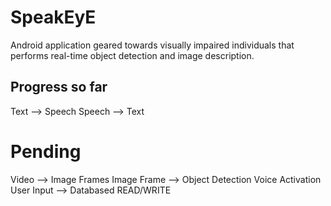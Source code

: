 # SpeakEyE

Android application geared towards visually impaired individuals that performs real-time object detection and image description.

## Progress so far
Text --> Speech 
Speech --> Text

# Pending
Video --> Image Frames
Image Frame --> Object Detection 
Voice Activation
User Input --> Databased READ/WRITE
